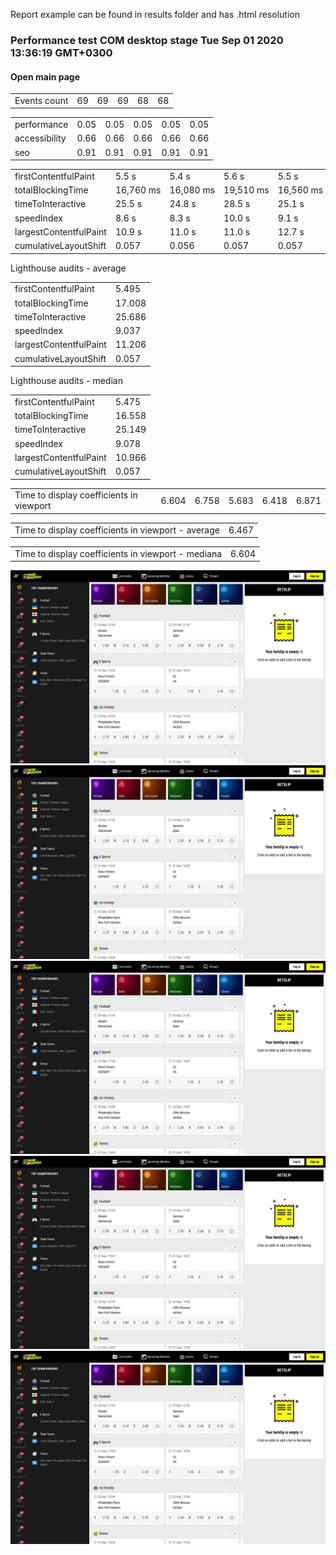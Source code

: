 Report example can be found in results folder and has .html resolution


<html lang="en" dir="ltr">
<head>
<meta charset="utf-8">


<link rel="stylesheet" href="../test-data/report.css">


</head>
<body>
<h3>Performance test COM desktop stage Tue Sep 01 2020 13:36:19 GMT+0300</h3>

<h4>Open main page</h4>

<table>
    <tr>
        <td>Events count</td>
        <td>69</td>
        <td>69</td>
        <td>69</td>
        <td>68</td>
        <td>68</td>
    </tr>
</table>
<table>
    <tr>
        <td>performance</td>
        <td>0.05</td>
        <td>0.05</td>
        <td>0.05</td>
        <td>0.05</td>
        <td>0.05</td>
    </tr>
    <tr>
        <td>accessibility</td>
        <td>0.66</td>
        <td>0.66</td>
        <td>0.66</td>
        <td>0.66</td>
        <td>0.66</td>
    </tr>
    <tr>
        <td>seo</td>
        <td>0.91</td>
        <td>0.91</td>
        <td>0.91</td>
        <td>0.91</td>
        <td>0.91</td>
    </tr>
</table>
<table>
    <tr>
        <td>firstContentfulPaint</td>
        <td>5.5 s</td>
        <td>5.4 s</td>
        <td>5.6 s</td>
        <td>5.5 s</td>
        <td>5.5 s</td>
    </tr>
    <tr>
        <td>totalBlockingTime</td>
        <td>16,760 ms</td>
        <td>16,080 ms</td>
        <td>19,510 ms</td>
        <td>16,560 ms</td>
        <td>16,130 ms</td>
    </tr>
    <tr>
        <td>timeToInteractive</td>
        <td>25.5 s</td>
        <td>24.8 s</td>
        <td>28.5 s</td>
        <td>25.1 s</td>
        <td>24.5 s</td>
    </tr>
    <tr>
        <td>speedIndex</td>
        <td>8.6 s</td>
        <td>8.3 s</td>
        <td>10.0 s</td>
        <td>9.1 s</td>
        <td>9.1 s</td>
    </tr>
    <tr>
        <td>largestContentfulPaint</td>
        <td>10.9 s</td>
        <td>11.0 s</td>
        <td>11.0 s</td>
        <td>12.7 s</td>
        <td>10.5 s</td>
    </tr>
    <tr>
        <td>cumulativeLayoutShift</td>
        <td>0.057</td>
        <td>0.056</td>
        <td>0.057</td>
        <td>0.057</td>
        <td>0.057</td>
    </tr>
</table>

<p>Lighthouse audits - average</p>
<table>
    <tr>
        <td>firstContentfulPaint</td>
        <td>5.495</td>
    </tr>
    <tr>
        <td>totalBlockingTime</td>
        <td>17.008</td>
    </tr>
    <tr>
        <td>timeToInteractive</td>
        <td>25.686</td>
    </tr>
    <tr>
        <td>speedIndex</td>
        <td>9.037</td>
    </tr>
    <tr>
        <td>largestContentfulPaint</td>
        <td>11.206</td>
    </tr>
    <tr>
        <td>cumulativeLayoutShift</td>
        <td>0.057</td>
    </tr>
</table>

<p>Lighthouse audits - median</p>
<table>
    <tr>
        <td>firstContentfulPaint</td>
        <td>5.475</td>
    </tr>
    <tr>
        <td>totalBlockingTime</td>
        <td>16.558</td>
    </tr>
    <tr>
        <td>timeToInteractive</td>
        <td>25.149</td>
    </tr>
    <tr>
        <td>speedIndex</td>
        <td>9.078</td>
    </tr>
    <tr>
        <td>largestContentfulPaint</td>
        <td>10.966</td>
    </tr>
    <tr>
        <td>cumulativeLayoutShift</td>
        <td>0.057</td>
    </tr>
</table><table>
    <tr>
        <td>Time to display coefficients in viewport</td>
        <td>6.604</td>
        <td>6.758</td>
        <td>5.683</td>
        <td>6.418</td>
        <td>6.871</td>
    </tr>
</table>
<table>
    <tr>
        <td>Time to display coefficients in viewport - average</td>
        <td>6.467</td>
    </tr>
</table>
<table>
    <tr>
        <td>Time to display coefficients in viewport - mediana</td>
        <td>6.604</td>
    </tr>
</table>
<img src="results/1598956580145.jpg"><img src="results/1598956603495.jpg"><img src="results/1598956625783.jpg"><img src="results/1598956649529.jpg"><img src="results/1598956671726.jpg">
</body>
</html>
